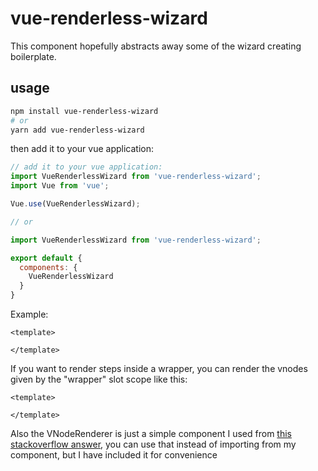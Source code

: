 # vue-renderless-wizard

This component hopefully abstracts away some of the wizard creating boilerplate.

## usage

```bash
npm install vue-renderless-wizard
# or 
yarn add vue-renderless-wizard
```

then add it to your vue application:

```js
// add it to your vue application:
import VueRenderlessWizard from 'vue-renderless-wizard';
import Vue from 'vue';

Vue.use(VueRenderlessWizard);

// or

import VueRenderlessWizard from 'vue-renderless-wizard';

export default {
  components: {
    VueRenderlessWizard
  }
}
```

Example:

```vue
<template>

</template>
```

If you want to render steps inside a wrapper, you can render the vnodes given by the "wrapper" slot scope like this:
```vue
<template>

</template>
```

Also the VNodeRenderer is just a simple component I used from [this stackoverflow answer](https://stackoverflow.com/a/51033863/3542461), you can use that instead of importing from my component, but I have included it for convenience
